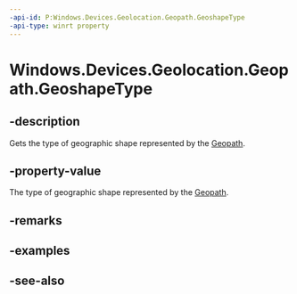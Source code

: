 ----api-id: P:Windows.Devices.Geolocation.Geopath.GeoshapeType
-api-type: winrt property
---<!-- Property syntaxpublic Windows.Devices.Geolocation.GeoshapeType GeoshapeType { get; }--># Windows.Devices.Geolocation.Geopath.GeoshapeType## -descriptionGets the type of geographic shape represented by the [Geopath](geopath.md).## -property-valueThe type of geographic shape represented by the [Geopath](geopath.md).## -remarks## -examples## -see-also